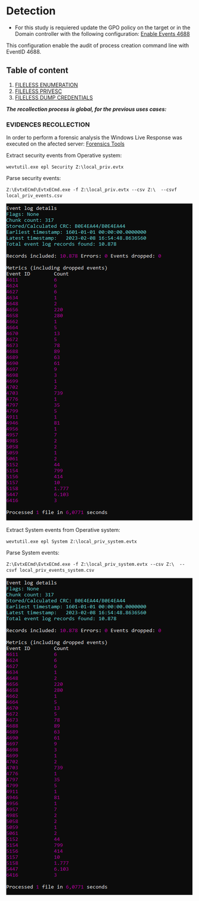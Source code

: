 # Detection
* For this study is requiered update the GPO policy on the target or in the Domain controller with the following configuration:
[Enable Events 4688](https://learn.microsoft.com/en-us/windows-server/identity/ad-ds/manage/component-updates/command-line-process-auditing)

This configuration enable the audit of process creation command line with EventID 4688.


## Table of content

  1. [FILELESS ENUMERATION](use_case_III_fileless_enumeration.md)
  2. [FILELESS PRIVESC](use_case_III_fileless_privesc.md)
  3. [FILELESS DUMP CREDENTIALS](use_case_III_fileless_dump_creds.md)  
  
***The recollection process is global, for the previous uses cases:***


### EVIDENCES RECOLLECTION

In order to perform a forensic analysis the Windows Live Response was executed on the afected server:
[Forensics Tools](Forensics.md)

Extract security events from Operative system:

```
wevtutil.exe epl Security Z:\local_priv.evtx
```

Parse security events:

```
Z:\EvtxECmd\EvtxECmd.exe -f Z:\local_priv.evtx --csv Z:\  --csvf local_priv_events.csv
```
![Parse security events](resources/parse_security_events.png)

Extract System events from Operative system:

```
wevtutil.exe epl System Z:\local_priv_system.evtx
```

Parse System events:

```
Z:\EvtxECmd\EvtxECmd.exe -f Z:\local_priv_system.evtx --csv Z:\  --csvf local_priv_events_system.csv
```
![Parse security events](resources/parse_security_events.png)



